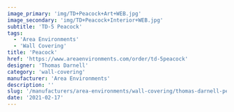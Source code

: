 ```yaml
---
image_primary: 'img/TD+Peacock+Art+WEB.jpg'
image_secondary: 'img/TD+Peacock+Interior+WEB.jpg'
subtitle: 'TD-5 Peacock'
tags:
  - 'Area Environments'
  - 'Wall Covering'
title: 'Peacock'
href: 'https://www.areaenvironments.com/order/td-5peacock'
designer: 'Thomas Darnell'
category: 'wall-covering'
manufacturer: 'Area Environments'
description: ''
slug: '/manufacturers/area-environments/wall-covering/thomas-darnell-peacock'
date: '2021-02-17'
---
```

